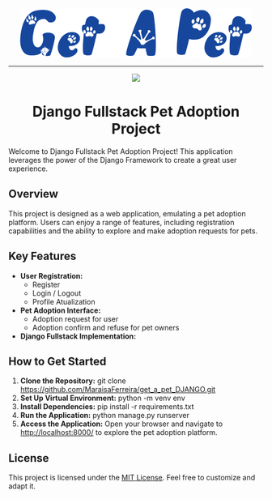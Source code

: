 <div align='center'>
<img src='./logo-readme.png'>
<hr>

<img src='./screenshot.gif'>

# Django Fullstack Pet Adoption Project

</div>

Welcome to Django Fullstack Pet Adoption Project! This application leverages the power of the Django Framework to create a great user experience.

## Overview

This project is designed as a web application, emulating a pet adoption platform. Users can enjoy a range of features, including registration capabilities and the ability to explore and make adoption requests for pets.

## Key Features

- **User Registration:**
  - Register
  - Login / Logout
  - Profile Atualization
- **Pet Adoption Interface:**
  - Adoption request for user
  - Adoption confirm and refuse for pet owners
- **Django Fullstack Implementation:**

## How to Get Started

1. **Clone the Repository:**
   git clone https://github.com/MaraisaFerreira/get_a_pet_DJANGO.git
   <br>
2. **Set Up Virtual Environment:**
   python -m venv env
   <br>
3. **Install Dependencies:**
   pip install -r requirements.txt
   <br>
4. **Run the Application:**
   python manage.py runserver
   <br>
5. **Access the Application:**
   Open your browser and navigate to [http://localhost:8000/](http://localhost:8000/) to explore the pet adoption platform.

## License

This project is licensed under the [MIT License](LICENSE). Feel free to customize and adapt it.

